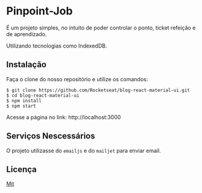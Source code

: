 # Pinpoint-Job

É um projeto simples, no intuito de poder controlar o ponto, ticket refeição e de aprendizado.

Utilizando tecnologias como IndexedDB.

## Instalação

Faça o clone do nosso repositório e utilize os comandos:

```
$ git clone https://github.com/Rocketseat/blog-react-material-ui.git
$ cd blog-react-material-ui
$ npm install
$ npm start
```

Acesse a página no link: http://localhost:3000

## Serviços Nescessários

O projeto utilizasse do `emailjs` e do `mailjet` para enviar email.

## Licença
[Mit](https://opensource.org/licenses/MIT)
